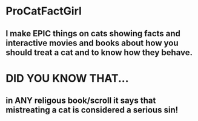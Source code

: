 # ProCatFactGirl

## I make EPIC things on cats showing facts and interactive movies and books about how you should treat a cat and to know how they behave.

# DID YOU KNOW THAT...

## in ANY religous book/scroll                                                                                                              it says that mistreating a cat                                                                                                           is considered a serious sin!
